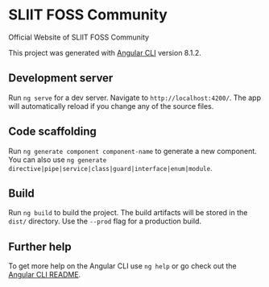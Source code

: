 # SLIIT FOSS Community 

  Official Website of SLIIT FOSS Community

 This project was generated with [Angular CLI](https://github.com/angular/angular-cli) version 8.1.2.	

  ## Development server	

  Run `ng serve` for a dev server. Navigate to `http://localhost:4200/`. The app will automatically reload if you change any of the source files.	

  ## Code scaffolding	

  Run `ng generate component component-name` to generate a new component. You can also use `ng generate directive|pipe|service|class|guard|interface|enum|module`.	

  ## Build	

  Run `ng build` to build the project. The build artifacts will be stored in the `dist/` directory. Use the `--prod` flag for a production build.	

  ## Further help	

  To get more help on the Angular CLI use `ng help` or go check out the [Angular CLI README](https://github.com/angular/angular-cli/blob/master/README.md).
